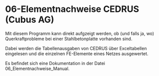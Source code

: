 # 06-Elementnachweise CEDRUS (Cubus AG)

Mit diesem Programm kann direkt aufgzeigt werden, ob (und falls ja, wo) Querkraftprobleme bei einer Stahlbetonplatte vorhanden sind. 

Dabei werden die Tabellenausgaben von CEDRUS über Exceltabellen eingelesen und die einzelnen FE-Elemente eines Netzes ausgewertet. 

Es befindet sich eine Dokumentation in der Datei 06_Elementnachweise_Manual.
